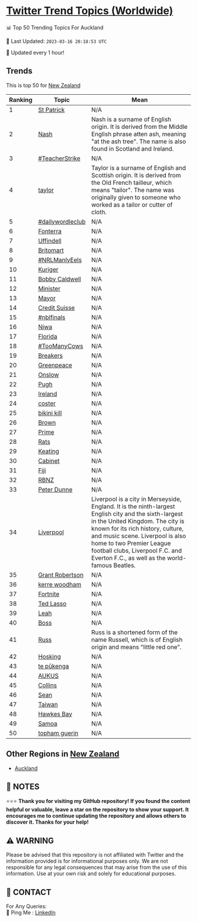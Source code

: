 [Twitter Trend Topics (Worldwide)](https://github.com/ErcinDedeoglu/Twitter-Trend-Topics)
==========


📊 Top 50 Trending Topics For Auckland

📆 Last Updated: `2023-03-16 20:18:53 UTC`

🔧 Updated every 1 hour!


## Trends

This is top 50 for [New Zealand](</New Zealand>)

| Ranking | Topic | Mean |
| ------- | ------------ | ------------ |
| 1 | [St Patrick](http://twitter.com/search?q=St+Patrick) | N/A |
| 2 | [Nash](http://twitter.com/search?q=Nash) | Nash is a surname of English origin. It is derived from the Middle English phrase atten ash, meaning "at the ash tree". The name is also found in Scotland and Ireland. |
| 3 | [#TeacherStrike](http://twitter.com/search?q=%23TeacherStrike) | N/A |
| 4 | [taylor](http://twitter.com/search?q=taylor) | Taylor is a surname of English and Scottish origin. It is derived from the Old French tailleur, which means "tailor". The name was originally given to someone who worked as a tailor or cutter of cloth. |
| 5 | [#dailywordleclub](http://twitter.com/search?q=%23dailywordleclub) | N/A |
| 6 | [Fonterra](http://twitter.com/search?q=Fonterra) | N/A |
| 7 | [Uffindell](http://twitter.com/search?q=Uffindell) | N/A |
| 8 | [Britomart](http://twitter.com/search?q=Britomart) | N/A |
| 9 | [#NRLManlyEels](http://twitter.com/search?q=%23NRLManlyEels) | N/A |
| 10 | [Kuriger](http://twitter.com/search?q=Kuriger) | N/A |
| 11 | [Bobby Caldwell](http://twitter.com/search?q=Bobby+Caldwell) | N/A |
| 12 | [Minister](http://twitter.com/search?q=Minister) | N/A |
| 13 | [Mayor](http://twitter.com/search?q=Mayor) | N/A |
| 14 | [Credit Suisse](http://twitter.com/search?q=Credit+Suisse) | N/A |
| 15 | [#nblfinals](http://twitter.com/search?q=%23nblfinals) | N/A |
| 16 | [Niwa](http://twitter.com/search?q=Niwa) | N/A |
| 17 | [Florida](http://twitter.com/search?q=Florida) | N/A |
| 18 | [#TooManyCows](http://twitter.com/search?q=%23TooManyCows) | N/A |
| 19 | [Breakers](http://twitter.com/search?q=Breakers) | N/A |
| 20 | [Greenpeace](http://twitter.com/search?q=Greenpeace) | N/A |
| 21 | [Onslow](http://twitter.com/search?q=Onslow) | N/A |
| 22 | [Pugh](http://twitter.com/search?q=Pugh) | N/A |
| 23 | [Ireland](http://twitter.com/search?q=Ireland) | N/A |
| 24 | [coster](http://twitter.com/search?q=coster) | N/A |
| 25 | [bikini kill](http://twitter.com/search?q=bikini+kill) | N/A |
| 26 | [Brown](http://twitter.com/search?q=Brown) | N/A |
| 27 | [Prime](http://twitter.com/search?q=Prime) | N/A |
| 28 | [Rats](http://twitter.com/search?q=Rats) | N/A |
| 29 | [Keating](http://twitter.com/search?q=Keating) | N/A |
| 30 | [Cabinet](http://twitter.com/search?q=Cabinet) | N/A |
| 31 | [Fiji](http://twitter.com/search?q=Fiji) | N/A |
| 32 | [RBNZ](http://twitter.com/search?q=RBNZ) | N/A |
| 33 | [Peter Dunne](http://twitter.com/search?q=Peter+Dunne) | N/A |
| 34 | [Liverpool](http://twitter.com/search?q=Liverpool) | Liverpool is a city in Merseyside, England. It is the ninth-largest English city and the sixth-largest in the United Kingdom. The city is known for its rich history, culture, and music scene. Liverpool is also home to two Premier League football clubs, Liverpool F.C. and Everton F.C., as well as the world-famous Beatles. |
| 35 | [Grant Robertson](http://twitter.com/search?q=Grant+Robertson) | N/A |
| 36 | [kerre woodham](http://twitter.com/search?q=kerre+woodham) | N/A |
| 37 | [Fortnite](http://twitter.com/search?q=Fortnite) | N/A |
| 38 | [Ted Lasso](http://twitter.com/search?q=Ted+Lasso) | N/A |
| 39 | [Leah](http://twitter.com/search?q=Leah) | N/A |
| 40 | [Boss](http://twitter.com/search?q=Boss) | N/A |
| 41 | [Russ](http://twitter.com/search?q=Russ) | Russ is a shortened form of the name Russell, which is of English origin and means “little red one”. |
| 42 | [Hosking](http://twitter.com/search?q=Hosking) | N/A |
| 43 | [te pūkenga](http://twitter.com/search?q=te+p%c5%abkenga) | N/A |
| 44 | [AUKUS](http://twitter.com/search?q=AUKUS) | N/A |
| 45 | [Collins](http://twitter.com/search?q=Collins) | N/A |
| 46 | [Sean](http://twitter.com/search?q=Sean) | N/A |
| 47 | [Taiwan](http://twitter.com/search?q=Taiwan) | N/A |
| 48 | [Hawkes Bay](http://twitter.com/search?q=Hawkes+Bay) | N/A |
| 49 | [Samoa](http://twitter.com/search?q=Samoa) | N/A |
| 50 | [topham guerin](http://twitter.com/search?q=topham+guerin) | N/A |



## Other Regions in [New Zealand](</New Zealand>)

* [Auckland](</New Zealand/Auckland.md>)



## 📝 NOTES

⭐⭐⭐ **Thank you for visiting my GitHub repository! If you found the content helpful or valuable, leave a star on the repository to show your support. It encourages me to continue updating the repository and allows others to discover it. Thanks for your help!**


## ⚠️ WARNING

Please be advised that this repository is not affiliated with Twitter and the information provided is for informational purposes only. We are not responsible for any legal consequences that may arise from the use of this information. Use at your own risk and solely for educational purposes.


## 📨 CONTACT

 For Any Queries:  
            🏓 Ping Me : [LinkedIn](https://www.linkedin.com/in/ercindedeoglu/)

